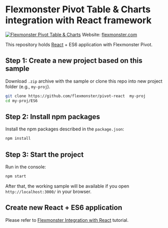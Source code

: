 # Flexmonster Pivot Table & Charts integration with React framework
[![Flexmonster Pivot Table & Charts](https://s3.amazonaws.com/flexmonster/github/fm-github-cover.png)](https://www.flexmonster.com/)
Website: [flexmonster.com](https://www.flexmonster.com/)

This repository holds [React](https://reactjs.org/) + ES6 application with Flexmonster Pivot. 

## Step 1: Create a new project based on this sample

Download `.zip` archive with the sample or clone this repo into new project folder (e.g., `my-proj`).
```bash
git clone https://github.com/flexmonster/pivot-react  my-proj
cd my-proj/ES6
```

## Step 2: Install npm packages

Install the npm packages described in the `package.json`:

```bash
npm install
```

## Step 3: Start the project

Run in the console:

```bash
npm start
```

After that, the working sample will be available if you open `http://localhost:3000/` in your browser.

## Create new React + ES6 application

Please refer to [Flexmonster Integration with React](https://www.flexmonster.com/doc/integration-with-react/#!es6) tutorial.
